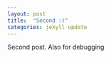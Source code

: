 ```yaml
---
layout: post
title:  "Second :)"
categories: jekyll update
---
```


Second post. Also for debugging
